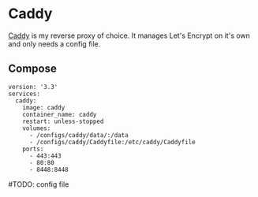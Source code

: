 # Caddy

[Caddy](https://caddyserver.com/) is my reverse proxy of choice. It manages Let's Encrypt on it's own and only needs a config file.

## Compose

```
version: '3.3'
services:
  caddy:
    image: caddy
    container_name: caddy
    restart: unless-stopped
    volumes:
      - /configs/caddy/data/:/data
      - /configs/caddy/Caddyfile:/etc/caddy/Caddyfile
    ports:
      - 443:443
      - 80:80
      - 8448:8448
```

#TODO: config file
